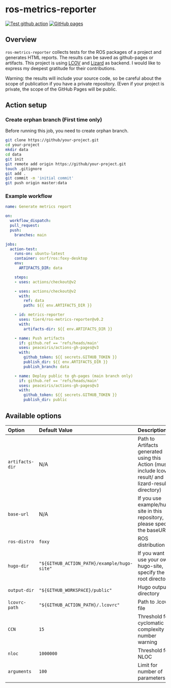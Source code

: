 # ros-metrics-reporter

[![Test github action](https://github.com/tier4/ros-metrics-reporter/actions/workflows/test-action.yml/badge.svg?branch=main)](https://github.com/tier4/ros-metrics-reporter/actions/workflows/test-action.yml)
[![GitHub pages](https://img.shields.io/badge/-GitHub%20pages-orange)](https://tier4.github.io/ros-metrics-reporter/)

## Overview

`ros-metrics-reporter` collects tests for the ROS packages of a project and generates HTML reports. The results can be saved as github-pages or artifacts.
This project is using [LCOV](https://github.com/linux-test-project/lcov) and [Lizard](https://github.com/terryyin/lizard) as backend. I would like to express my deepest gratitude for their contributions.

Warning: the results will include your source code, so be careful about the scope of publication if you have a private repository. (Even if your project is private, the scope of the GitHub Pages will be public.

## Action setup

### Create orphan branch (First time only)

Before running this job, you need to create orphan branch.

```sh
git clone https://github/your-project.git
cd your-project
mkdir data
cd data
git init
git remote add origin https://github/your-project.git
touch .gitignore
git add .
git commit -m 'initial commit'
git push origin master:data
```

### Example workflow

```yml
name: Generate metrics report

on:
  workflow_dispatch:
  pull_request:
  push:
    branches: main

jobs:
  action-test:
    runs-on: ubuntu-latest
    container: osrf/ros:foxy-desktop
    env:
      ARTIFACTS_DIR: data

    steps:
    - uses: actions/checkout@v2

    - uses: actions/checkout@v2
      with:
        ref: data
        path: ${{ env.ARTIFACTS_DIR }}

    - id: metrics-reporter
      uses: tier4/ros-metrics-reporter@v0.2
      with:
        artifacts-dir: ${{ env.ARTIFACTS_DIR }}

    - name: Push artifacts
      if: github.ref == 'refs/heads/main'
      uses: peaceiris/actions-gh-pages@v3
      with:
        github_token: ${{ secrets.GITHUB_TOKEN }}
        publish_dir: ${{ env.ARTIFACTS_DIR }}
        publish_branch: data

    - name: Deploy public to gh-pages (main branch only)
      if: github.ref == 'refs/heads/main'
      uses: peaceiris/actions-gh-pages@v3
      with:
        github_token: ${{ secrets.GITHUB_TOKEN }}
        publish_dir: public
```

## Available options

| Option | Default Value | Description | Required | Example |
| :----- | :------------ | :---------- | :------- | :------ |
| `artifacts-dir` | N/A | Path to Artifacts generated using this Action (must include lcov-result/ and lizard-result/ directory) | `true` | `${GITHUB_WORKSPACE}/doc` |
| `base-url` | N/A | If you use example/hugo-site in this repository, please specify the baseURL. | `true` | `"https://tier4.github.io/ros-metrics-reporter/"` |
| `ros-distro` | `foxy` | ROS distribution | `true` | `foxy` |
| `hugo-dir` | `"${GITHUB_ACTION_PATH}/example/hugo-site"` | If you want to use your own hugo-site, specify the root directory | `true` | `"${GITHUB_WORKSPACE}/hugo-site"` |
| `output-dir` | `"${GITHUB_WORKSPACE}/public"` | Hugo output directory | `true` | `"${GITHUB_WORKSPACE}/output-dir"` |
| `lcovrc-path` | `"${GITHUB_ACTION_PATH}/.lcovrc"` | Path to .lcovrc file | `true` | `"${GITHUB_WORKSPACE}/.lcovrc"` |
| `CCN` | `15` | Threshold for cyclomatic complexity number warning | `true` | `20` |
| `nloc` | `1000000` | Threshold for NLOC | `true` | `200` |
| `arguments` | `100` | Limit for number of parameters | `true` | `100` |
